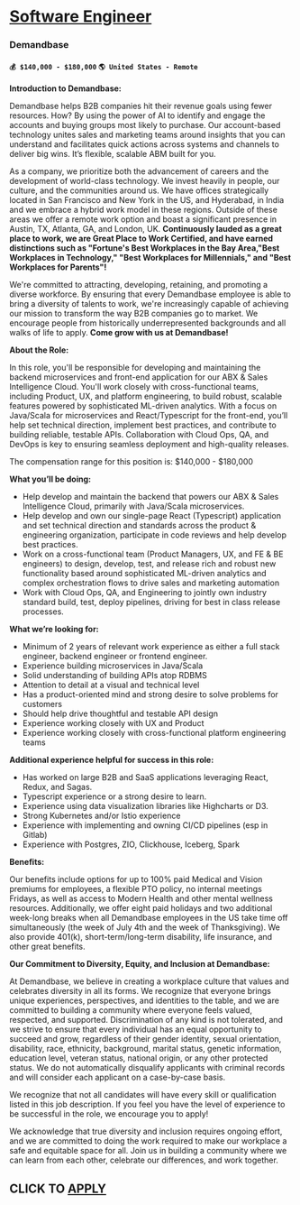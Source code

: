 # [Software Engineer](https://www.remotewlb.com/apply/software-engineer-131369)  
### Demandbase  
#### `💰 $140,000 - $180,000` `🌎 United States - Remote`  

**Introduction to Demandbase:**

Demandbase helps B2B companies hit their revenue goals using fewer resources. How? By using the power of AI to identify and engage the accounts and buying groups most likely to purchase. Our account-based technology unites sales and marketing teams around insights that you can understand and facilitates quick actions across systems and channels to deliver big wins. It’s flexible, scalable ABM built for you.

As a company, we prioritize both the advancement of careers and the development of world-class technology. We invest heavily in people, our culture, and the communities around us. We have offices strategically located in San Francisco and New York in the US, and Hyderabad, in India and we embrace a hybrid work model in these regions. Outside of these areas we offer a remote work option and boast a significant presence in Austin, TX, Atlanta, GA, and London, UK. **Continuously lauded as a great place to work, we are Great Place to Work Certified, and have earned distinctions such as "Fortune's Best Workplaces in the Bay Area,"Best Workplaces in Technology," "Best Workplaces for Millennials," and "Best Workplaces for Parents"!**

We're committed to attracting, developing, retaining, and promoting a diverse workforce. By ensuring that every Demandbase employee is able to bring a diversity of talents to work, we're increasingly capable of achieving our mission to transform the way B2B companies go to market. We encourage people from historically underrepresented backgrounds and all walks of life to apply. **Come grow with us at Demandbase!**

**About the Role:**

In this role, you'll be responsible for developing and maintaining the backend microservices and front-end application for our ABX & Sales Intelligence Cloud. You'll work closely with cross-functional teams, including Product, UX, and platform engineering, to build robust, scalable features powered by sophisticated ML-driven analytics. With a focus on Java/Scala for microservices and React/Typescript for the front-end, you’ll help set technical direction, implement best practices, and contribute to building reliable, testable APIs. Collaboration with Cloud Ops, QA, and DevOps is key to ensuring seamless deployment and high-quality releases.  
  
The compensation range for this position is: $140,000 - $180,000  
  
  

**What you’ll be doing:**

  * Help develop and maintain the backend that powers our ABX & Sales Intelligence Cloud, primarily with Java/Scala microservices.
  * Help develop and own our single-page React (Typescript) application and set technical direction and standards across the product & engineering organization, participate in code reviews and help develop best practices. 
  * Work on a cross-functional team (Product Managers, UX, and FE & BE engineers) to design, develop, test, and release rich and robust new functionality based around sophisticated ML-driven analytics and complex orchestration flows to drive sales and marketing automation
  * Work with Cloud Ops, QA, and Engineering to jointly own industry standard build, test, deploy pipelines, driving for best in class release processes.

**What we’re looking for:**

  * Minimum of 2 years of relevant work experience as either a full stack engineer, backend engineer or frontend engineer.
  * Experience building microservices in Java/Scala
  * Solid understanding of building APIs atop RDBMS
  * Attention to detail at a visual and technical level
  * Has a product-oriented mind and strong desire to solve problems for customers
  * Should help drive thoughtful and testable API design
  * Experience working closely with UX and Product
  * Experience working closely with cross-functional platform engineering teams

**Additional experience helpful for success in this role:**

  * Has worked on large B2B and SaaS applications leveraging React, Redux, and Sagas.
  * Typescript experience or a strong desire to learn.
  * Experience using data visualization libraries like Highcharts or D3.
  * Strong Kubernetes and/or Istio experience 
  * Experience with implementing and owning CI/CD pipelines (esp in Gitlab) 
  * Experience with Postgres, ZIO, Clickhouse, Iceberg, Spark

**Benefits:**

Our benefits include options for up to 100% paid Medical and Vision premiums for employees, a flexible PTO policy, no internal meetings Fridays, as well as access to Modern Health and other mental wellness resources. Additionally, we offer eight paid holidays and two additional week-long breaks when all Demandbase employees in the US take time off simultaneously (the week of July 4th and the week of Thanksgiving). We also provide 401(k), short-term/long-term disability, life insurance, and other great benefits.

**Our Commitment to Diversity, Equity, and Inclusion at Demandbase:**

At Demandbase, we believe in creating a workplace culture that values and celebrates diversity in all its forms. We recognize that everyone brings unique experiences, perspectives, and identities to the table, and we are committed to building a community where everyone feels valued, respected, and supported. Discrimination of any kind is not tolerated, and we strive to ensure that every individual has an equal opportunity to succeed and grow, regardless of their gender identity, sexual orientation, disability, race, ethnicity, background, marital status, genetic information, education level, veteran status, national origin, or any other protected status. We do not automatically disqualify applicants with criminal records and will consider each applicant on a case-by-case basis.

We recognize that not all candidates will have every skill or qualification listed in this job description. If you feel you have the level of experience to be successful in the role, we encourage you to apply!

We acknowledge that true diversity and inclusion requires ongoing effort, and we are committed to doing the work required to make our workplace a safe and equitable space for all. Join us in building a community where we can learn from each other, celebrate our differences, and work together.

  
## CLICK TO [APPLY](https://www.remotewlb.com/apply/software-engineer-131369)

